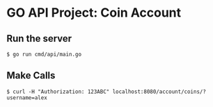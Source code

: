 # GO API Project: Coin Account

## Run the server
```
$ go run cmd/api/main.go
```

## Make Calls

```
$ curl -H "Authorization: 123ABC" localhost:8080/account/coins/?username=alex
```
